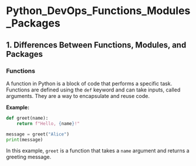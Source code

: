 # Python_DevOps_Functions_Modules_Packages

## 1. Differences Between Functions, Modules, and Packages

### Functions
 
A function in Python is a block of code that performs a specific task. Functions are defined using the `def` keyword and can take inputs, called arguments. They are a way to encapsulate and reuse code.
 
**Example:** 

```python
def greet(name):
    return f"Hello, {name}!"

message = greet("Alice")
print(message) 
``` 

In this example, `greet` is a function that takes a `name` argument and returns a greeting message.
